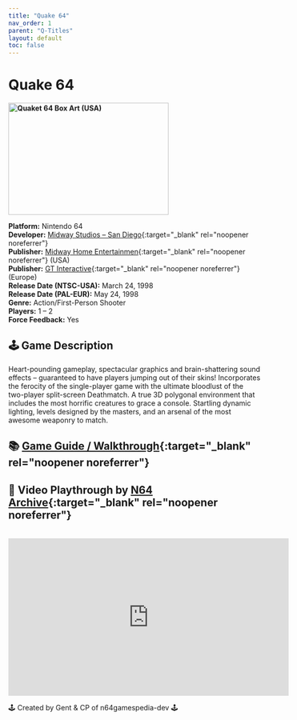 ```yaml
---
title: "Quake 64"
nav_order: 1
parent: "Q-Titles"
layout: default
toc: false
---
```


# Quake 64

<b>
<img src="https://www.n64gamespedia.com/wp-content/uploads/2025/01/dd066291-42ce-4088-83d0-46df857b0aa41.jpg" alt="Quaket 64 Box Art (USA)" width="320" height="224" />
</b>

**Platform:** Nintendo 64  
**Developer:** [Midway Studios – San Diego](https://en.wikipedia.org/wiki/Midway_Games#Sold){:target="_blank" rel="noopener noreferrer"}  
**Publisher:** [ Midway Home Entertainmen](https://en.wikipedia.org/wiki/Midway_Games#Publishing_and_distribution){:target="_blank" rel="noopener noreferrer"} (USA)  
**Publisher:** [GT Interactive](https://en.wikipedia.org/wiki/Atari,_Inc._(Atari_SA_subsidiary)){:target="_blank" rel="noopener noreferrer"} (Europe)   
**Release Date (NTSC-USA):** March 24, 1998  
**Release Date (PAL-EUR):** May 24, 1998  
**Genre:** Action/First-Person Shooter  
**Players:** 1 – 2  
**Force Feedback:** Yes  

## 🕹️ Game Description
Heart-pounding gameplay, spectacular graphics and brain-shattering sound effects – guaranteed to have players jumping out of their skins! Incorporates the ferocity of the single-player game with the ultimate bloodlust of the two-player split-screen Deathmatch. A true 3D polygonal environment that includes the most horrific creatures to grace a console. Startling dynamic lighting, levels designed by the masters, and an arsenal of the most awesome weaponry to match.

## 📚 [Game Guide / Walkthrough](https://gamefaqs.gamespot.com/n64/198375-quake/faqs/16304){:target="_blank" rel="noopener noreferrer"}

## 🎥 Video Playthrough by [N64 Archive](https://www.youtube.com/c/N64Archive){:target="_blank" rel="noopener noreferrer"}
<br />
<iframe width="560" height="315" src="https://www.youtube.com/embed/56idvgKOE34" title="Quake 64 Gameplay" frameborder="0" allowfullscreen></iframe>

🕹️ Created by Gent & CP of n64gamespedia-dev 🕹️  
<!-- Vault Format: n64gamespedia-dev -->  
<!-- Protocol Source: _vault-specs/format-protocol.md -->
